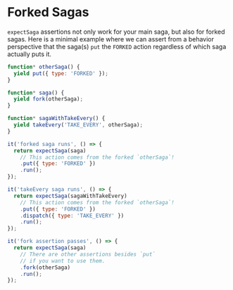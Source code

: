 # Forked Sagas

`expectSaga` assertions not only work for your main saga, but also for forked
sagas. Here is a minimal example where we can assert from a behavior perspective
that the saga(s) `put` the `FORKED` action regardless of which saga actually
puts it.

```js
function* otherSaga() {
  yield put({ type: 'FORKED' });
}

function* saga() {
  yield fork(otherSaga);
}

function* sagaWithTakeEvery() {
  yield takeEvery('TAKE_EVERY', otherSaga);
}

it('forked saga runs', () => {
  return expectSaga(saga)
    // This action comes from the forked `otherSaga`!
    .put({ type: 'FORKED' })
    .run();
});

it('takeEvery saga runs', () => {
  return expectSaga(sagaWithTakeEvery)
    // This action comes from the forked `otherSaga`!
    .put({ type: 'FORKED' })
    .dispatch({ type: 'TAKE_EVERY' })
    .run();
});

it('fork assertion passes', () => {
  return expectSaga(saga)
    // There are other assertions besides `put`
    // if you want to use them.
    .fork(otherSaga)
    .run();
});
```

